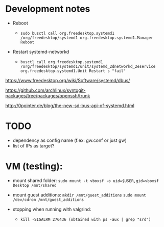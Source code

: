 
# Development notes

* Reboot
    * `sudo busctl call org.freedesktop.systemd1 /org/freedesktop/systemd1 org.freedesktop.systemd1.Manager Reboot`


* Restart systemd-networkd
    * `busctl call org.freedesktop.systemd1 /org/freedesktop/systemd1/unit/systemd_2dnetworkd_2eservice org.freedesktop.systemd1.Unit Restart s "fail"`


https://www.freedesktop.org/wiki/Software/systemd/dbus/

https://github.com/archlinux/svntogit-packages/tree/packages/openssh/trunk

http://0pointer.de/blog/the-new-sd-bus-api-of-systemd.html


# TODO
* dependency as config name (f.ex: gw.conf or just gw)
* list of IPs as target?


# VM (testing):
* mount shared folder: 
    `sudo mount -t vboxsf -o uid=$USER,gid=vboxsf Desktop /mnt/shared`
* mount guest additions: 
    `mkdir /mnt/guest_additions`
    `sudo mount /dev/cdrom /mnt/guest_additions`

* stopping when running with valgrind:
    * `kill -SIGALRM 276436 (obtained with ps -aux | grep "srd")`

